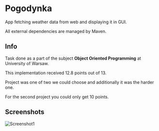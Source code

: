 # Pogodynka
App fetching weather data from web and displaying it in GUI.

All external dependencies are managed by Maven.

## Info
Task done as a part of the subject **Object Oriented Programming** at University of Warsaw.

This implementation received 12.8 points out of 13. 

Project was one of two we could choose and additionally it was the harder one. 

For the second project you could only get 10 points.

## Screenshots

![Screenshot1](https://i.imgur.com/TxEA2WX.png)
